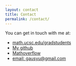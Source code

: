 ```yaml
---
layout: contact
title: Contact
permalink: /contact/
---
```


You can get in touch with me at:

- [math.ucsc.edu/gradstudents](https://www.math.ucsc.edu/people/gradstudents.html#gao)
- [My github](https://github.com/xinghuan-stear)
- [Mathoverflow](https://mathoverflow.net/users/43795/syu-gau)
- [email: gausyu@gmail.com](gausyu@gmail.com)
